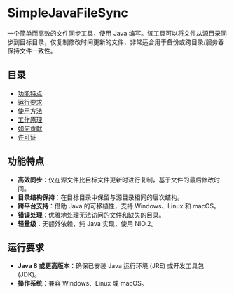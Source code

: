# SimpleJavaFileSync
一个简单而高效的文件同步工具，使用 Java 编写。该工具可以将文件从源目录同步到目标目录，仅复制修改时间更新的文件，非常适合用于备份或跨目录/服务器保持文件一致性。

## 目录
- [功能特点](#功能特点)
- [运行要求](#运行要求)
- [使用方法](#使用方法)
- [工作原理](#工作原理)
- [如何贡献](#如何贡献)
- [许可证](#许可证)

## 功能特点
- **高效同步**：仅在源文件比目标文件更新时进行复制，基于文件的最后修改时间。
- **目录结构保持**：在目标目录中保留与源目录相同的层次结构。
- **跨平台支持**：借助 Java 的可移植性，支持 Windows、Linux 和 macOS。
- **错误处理**：优雅地处理无法访问的文件和缺失的目录。
- **轻量级**：无额外依赖，纯 Java 实现，使用 NIO.2。

## 运行要求
- **Java 8 或更高版本**：确保已安装 Java 运行环境 (JRE) 或开发工具包 (JDK)。
- **操作系统**：兼容 Windows、Linux 或 macOS。

